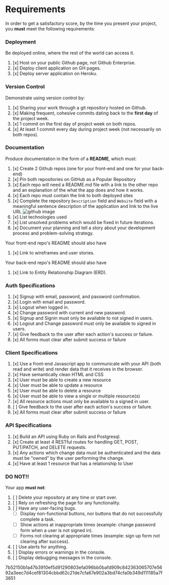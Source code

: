 # Requirements

In order to get a satisfactory score, by the time you present your project, you
**must** meet the following requirements:

### Deployment
Be deployed online, where the rest of the world can access it.
1.  [x]  Host on your public Github page, not Github Enterprise.
1.  [x]  Deploy client application on GH pages.
1.  [x]  Deploy server application on Heroku.

### Version Control
Demonstrate using version control by:
1.  [x]  Sharing your work through a git repository hosted on Github.
1.  [x]  Making frequent, cohesive commits dating back to the **first day**
of the project week.
1.  [x]  1 commit on the first day of project week on both repos.
1.  [x]  At least 1 commit every day during project week (not necessarily on both repos).

### Documentation
Produce documentation in the form of a **README**, which must:
1.  [x] Create 2 Github repos (one for your front-end and one for your back-end)
1.  [x] Pin both repositories on GitHub as a Popular Repository
1.  [x] Each repo will need a README.md file with a link to the other repo and an explanation of the what the app does and how it works.
1.  [x] Each repo must contain the link to both deployed sites
1.  [x] Complete the repository `Description` field and `Website` field with a meaningful sentence description of the application and link to the live URL
![github image](https://git.generalassemb.ly/storage/user/3667/files/beae41ae-aaaa-11e7-8867-63958d376a0b)
1.  [x] List technologies used
1.  [x] List unsolved problems which would be fixed in future iterations.
1.  [x] Document your planning and tell a story about your development process and problem-solving strategy.

Your front-end repo's README should also have
1.  [x] Link to wireframes and user stories.

Your back-end repo's README should also have
1.  [x] Link to Entity Relationship Diagram (ERD).

### Auth Specifications
1.  [x]  Signup with email, password, and password confirmation.
1.  [x]  Login with email and password.
1.  [x]  Logout when logged in.
1.  [x]  Change password with current and new password.
1.  [x]  Signup and Signin must only be available to not signed in users.
1.  [x]  Logout and Change password must only be available to signed in users.
1.  [x]  Give feedback to the user after each action's success or failure.
1.  [x]  All forms must clear after submit success or failure

### Client Specifications
1.  [x]  Use a front-end Javascript app to communicate with your API (both read and write) and render data that it receives in the browser.
1.  [x]  Have semantically clean HTML and CSS
1.  [x] User must be able to create a new resource
1.  [x] User must be able to update a resource
1.  [x] User must be able to delete a resource
1.  [x] User must be able to view a single or multiple resource(s)
1.  [x] All resource actions must only be available to a signed in user.
1.  [ ] Give feedback to the user after each action's success or failure.
1.  [x] All forms must clear after submit success or failure

### API Specifications
1.  [x]  Build an API using Ruby on Rails and Postgresql.
1.  [x]  Create at least 4 RESTful routes for handling GET, POST, PUT/PATCH, and DELETE requests.
1.  [x]  Any actions which change data must be authenticated and the data must be "owned" by the user performing the change.
1.  [x]  Have at least 1 resource that has a relationship to User

### DO NOT!!
Your app **must not**:
1.  [ ]   Delete your repository at any time or start over.
1.  [ ]   Rely on refreshing the page for any functionality.
1.  [ ]   Have any user-facing bugs.
    - [ ] Display non-functional buttons, nor buttons that do not successfully complete a task.
    - [ ] Show actions at inappropriate times (example:  change password form when a user is not signed in).
    - [ ] Forms not clearing at appropriate times (example: sign up form not clearing after success).
1.  [ ]   Use alerts for anything.
1.  [ ]   Display errors or warnings in the console.
1.  [ ]   Display debugging messages in the console.


7b52150b1a47b3910ef5d91290803efa096bb0bafd909c842363065707e5692a3eec7d4cef81304cbbd62c21de7cfa67e902a3bd74cfa0b349d111185a7f3651
